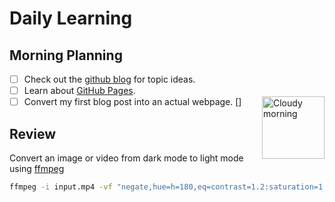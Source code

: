 # Daily Learning
## Morning Planning 
- [ ] Check out the [github blog](https://github.blog/) for topic ideas.
- [ ] Learn about [GitHub Pages](https://skills.github.com/#first-day-on-github).
- [ ] Convert my first blog post into an actual webpage. 
[<img alt="Cloudy morning" src="https://octodex.github.com/images/cloud.jpg" width="100" align="right">]
## Review 
Convert an image or video from dark mode to light mode using [ffmpeg](https://www.ffmpeg.org) 
```bash
ffmpeg -i input.mp4 -vf "negate,hue=h=180,eq=contrast=1.2:saturation=1.1" output.mp4
```
